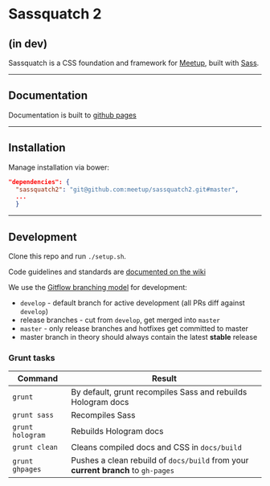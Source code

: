 Sassquatch 2
=============

## (in dev)

Sassquatch is a CSS foundation and framework for [Meetup](http://www.meetup.com), built with [Sass](http://sass-lang.com/).

---

## Documentation
Documentation is built to [github pages](http://meetup.github.io/sassquatch2/core.html)

---

## Installation
Manage installation via bower:

```json
"dependencies": {
  "sassquatch2": "git@github.com:meetup/sassquatch2.git#master",
  ...
  }
```

---

## Development

Clone this repo and run `./setup.sh`. 

Code guidelines and standards are [documented on the wiki](https://github.com/meetup/sassquatch2/wiki/Code-standards-&-guidelines)

We use the [Gitflow branching model](https://www.atlassian.com/git/tutorials/comparing-workflows/gitflow-workflow) for development:

- `develop` - default branch for active development (all PRs diff against `develop`)
- release branches - cut from `develop`, get merged into `master`
- `master` - only release branches and hotfixes get committed to master
- master branch in theory should always contain the latest __stable__ release

### Grunt tasks

Command             | Result
------------------- | -----------------------------
`grunt`             | By default, grunt recompiles Sass and rebuilds Hologram docs
`grunt sass`        | Recompiles Sass
`grunt hologram`    | Rebuilds Hologram docs
`grunt clean`       | Cleans compiled docs and CSS in `docs/build`
`grunt ghpages`     | Pushes a clean rebuild of `docs/build` from your __current branch__ to `gh-pages`
